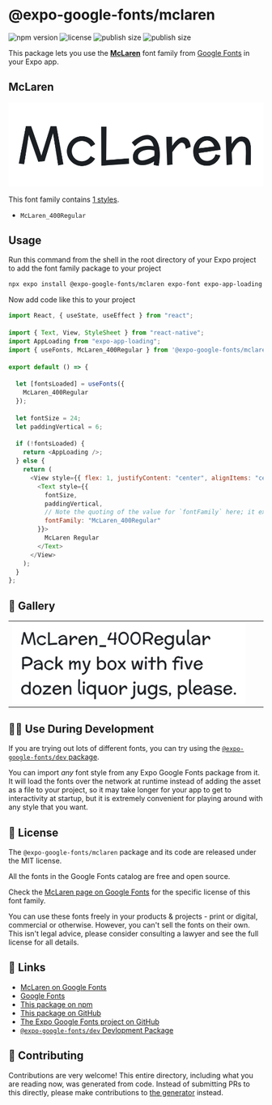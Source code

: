 # @expo-google-fonts/mclaren

![npm version](https://flat.badgen.net/npm/v/@expo-google-fonts/mclaren)
![license](https://flat.badgen.net/github/license/expo/google-fonts)
![publish size](https://flat.badgen.net/packagephobia/install/@expo-google-fonts/mclaren)
![publish size](https://flat.badgen.net/packagephobia/publish/@expo-google-fonts/mclaren)

This package lets you use the [**McLaren**](https://fonts.google.com/specimen/McLaren) font family from [Google Fonts](https://fonts.google.com/) in your Expo app.

## McLaren

![McLaren](./font-family.png)

This font family contains [1 styles](#-gallery).

- `McLaren_400Regular`

## Usage

Run this command from the shell in the root directory of your Expo project to add the font family package to your project

```sh
npx expo install @expo-google-fonts/mclaren expo-font expo-app-loading
```

Now add code like this to your project

```js
import React, { useState, useEffect } from "react";

import { Text, View, StyleSheet } from "react-native";
import AppLoading from "expo-app-loading";
import { useFonts, McLaren_400Regular } from '@expo-google-fonts/mclaren';

export default () => {

  let [fontsLoaded] = useFonts({
    McLaren_400Regular
  });

  let fontSize = 24;
  let paddingVertical = 6;

  if (!fontsLoaded) {
    return <AppLoading />;
  } else {
    return (
      <View style={{ flex: 1, justifyContent: "center", alignItems: "center" }}>
        <Text style={{
          fontSize,
          paddingVertical,
          // Note the quoting of the value for `fontFamily` here; it expects a string!
          fontFamily: "McLaren_400Regular"
        }}>
          McLaren Regular
        </Text>
      </View>
    );
  }
};
```

## 🔡 Gallery


||||
|-|-|-|
|![McLaren_400Regular](./McLaren_400Regular.ttf.png)||||


## 👩‍💻 Use During Development

If you are trying out lots of different fonts, you can try using the [`@expo-google-fonts/dev` package](https://github.com/expo/google-fonts/tree/master/font-packages/dev#readme).

You can import _any_ font style from any Expo Google Fonts package from it. It will load the fonts over the network at runtime instead of adding the asset as a file to your project, so it may take longer for your app to get to interactivity at startup, but it is extremely convenient for playing around with any style that you want.


## 📖 License

The `@expo-google-fonts/mclaren` package and its code are released under the MIT license.

All the fonts in the Google Fonts catalog are free and open source.

Check the [McLaren page on Google Fonts](https://fonts.google.com/specimen/McLaren) for the specific license of this font family.

You can use these fonts freely in your products & projects - print or digital, commercial or otherwise. However, you can't sell the fonts on their own. This isn't legal advice, please consider consulting a lawyer and see the full license for all details.

## 🔗 Links

- [McLaren on Google Fonts](https://fonts.google.com/specimen/McLaren)
- [Google Fonts](https://fonts.google.com/)
- [This package on npm](https://www.npmjs.com/package/@expo-google-fonts/mclaren)
- [This package on GitHub](https://github.com/expo/google-fonts/tree/master/font-packages/mclaren)
- [The Expo Google Fonts project on GitHub](https://github.com/expo/google-fonts)
- [`@expo-google-fonts/dev` Devlopment Package](https://github.com/expo/google-fonts/tree/master/font-packages/dev)

## 🤝 Contributing

Contributions are very welcome! This entire directory, including what you are reading now, was generated from code. Instead of submitting PRs to this directly, please make contributions to [the generator](https://github.com/expo/google-fonts/tree/master/packages/generator) instead.

